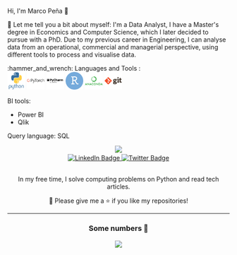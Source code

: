Hi, I'm Marco Peña 👋

🔎 Let me tell you a bit about myself: I'm a Data Analyst, I have a Master's degree in Economics and Computer Science, which I later decided to pursue with a PhD. Due to my previous career in Engineering, I can analyse data from an operational, commercial and managerial perspective, using different tools to process and visualise data.

 
 <div align="left">
:hammer_and_wrench: Languages and Tools :
   
 <div>
  <img src="https://github.com/devicons/devicon/blob/master/icons/python/python-original-wordmark.svg" title="Python" **alt="Python" width="40" height="40"/>
  <img src="https://github.com/devicons/devicon/blob/master/icons/pytorch/pytorch-original-wordmark.svg" title="Pytorch" **alt="Pytorch" width="40" height="40"/>
  <img src="https://github.com/devicons/devicon/blob/master/icons/pycharm/pycharm-original-wordmark.svg" title="Pycharm" **alt="Pycharm" width="40" height="40"/>
  <img src="https://github.com/devicons/devicon/blob/master/icons/rstudio/rstudio-original.svg" title="R" **alt="R" width="40" height="40"/>
  <img src="https://github.com/devicons/devicon/blob/master/icons/anaconda/anaconda-original-wordmark.svg" title="Anaconda" **alt="Anaconda" width="40" height="40"/>
  <img src="https://github.com/devicons/devicon/blob/master/icons/git/git-original-wordmark.svg" title="Git" **alt="Git" width="40" height="40"/>
</div>
</div>


BI tools: 
- Power BI
- Qlik

Query language: SQL


<div id="header" align="center">
  <img src="https://media.giphy.com/media/WxJLwDBAXDsW1fqZ3v/giphy.gif" width="400"/>
</div>
<div id="badges"  align="center">
  <a href="https://www.linkedin.com/in/marco-antonio-pe%C3%B1a-cubillos">
    <img src="https://img.shields.io/badge/LinkedIn-blue?style=for-the-badge&logo=linkedin&logoColor=white" alt="LinkedIn Badge"/>
  </a>
  <a href="https://twitter.com/pxmarco">
    <img src="https://img.shields.io/badge/Twitter-blue?style=for-the-badge&logo=twitter&logoColor=white" alt="Twitter Badge"/>
  </a>
</div>

<div id="counter" align="center">
<img src="https://komarev.com/ghpvc/?username=Data4everyone&style=flat-square&color=blue" alt=""/>
</div>

<div id="hi" align="center">


In my free time, I solve computing problems on Python and read tech articles.

👏 Please give me a ⭐️ if you like my repositories!


---

### Some numbers 🧠

<p align="center">
  <img align="center" src="https://github-readme-stats.vercel.app/api?username=Data4everyone&count_private=true&show_icons=true&theme=onedark" />
</p>
